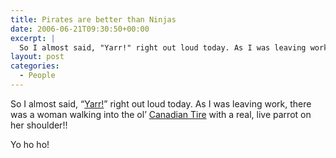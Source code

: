```yaml
---
title: Pirates are better than Ninjas
date: 2006-06-21T09:30:50+00:00
excerpt: |
  So I almost said, "Yarr!" right out loud today. As I was leaving work, there was a woman walking into the ol'
layout: post
categories:
  - People
---
```

So I almost said, &#8220;[Yarr!](http://www.talklikeapirate.com/piratehome.html)&#8221; right out loud today. As I was leaving work, there was a woman walking into the ol&#8217; [Canadian Tire](http://www.canadiantire.ca/) with a real, live parrot on her shoulder!!

Yo ho ho!